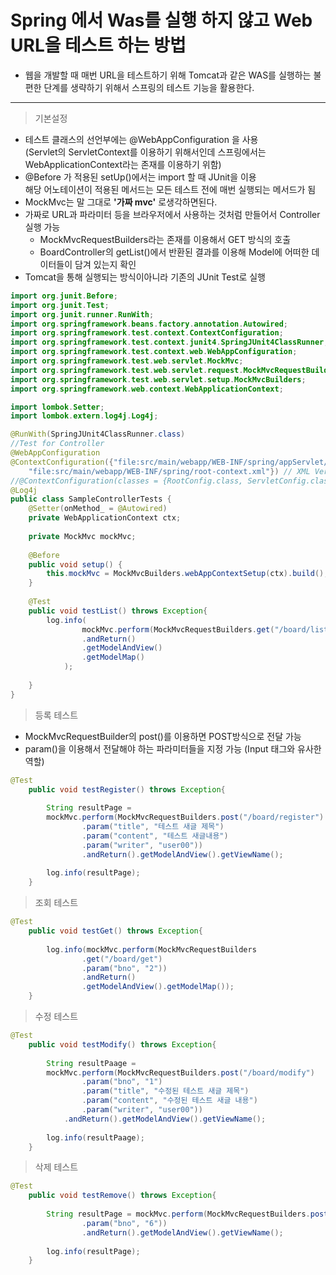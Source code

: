 # Spring 에서 Was를 실행 하지 않고 Web URL을 테스트 하는 방법
 - 웹을 개발할 때 매번 URL을 테스트하기 위해 Tomcat과 같은 WAS를 실행하는 불편한 단계를 생략하기 위해서 스프링의 테스트 기능을 활용한다.
 ------------
 > 기본설정
 - 테스트 클래스의 선언부에는 @WebAppConfiguration 을 사용<br>
	(Servlet의 ServletContext를 이용하기 위해서인데 스프링에서는 WebApplicationContext라는 존재를 이용하기 위함)
 - @Before 가 적용된 setUp()에서는 import 할 때 JUnit을 이용<br>
 	해당 어노테이션이 적용된 메서드는 모든 테스트 전에 매번 실행되는 메서드가 됨
 - MockMvc는 말 그대로 **'가짜 mvc'** 로생각하면된다.  
 - 가짜로 URL과 파라미터 등을 브라우저에서 사용하는 것처럼 만들어서 Controller 실행 가능
	- MockMvcRequestBuilders라는 존재를 이용해서 GET 방식의 호출
	- BoardController의 getList()에서 반환된 결과를 이용해 Model에 어떠한 데이터들이 담겨 있는지 확인
 - Tomcat을 통해 실행되는 방식이아니라 기존의 JUnit Test로 실행
```java
import org.junit.Before;
import org.junit.Test;
import org.junit.runner.RunWith;
import org.springframework.beans.factory.annotation.Autowired;
import org.springframework.test.context.ContextConfiguration;
import org.springframework.test.context.junit4.SpringJUnit4ClassRunner;
import org.springframework.test.context.web.WebAppConfiguration;
import org.springframework.test.web.servlet.MockMvc;
import org.springframework.test.web.servlet.request.MockMvcRequestBuilders;
import org.springframework.test.web.servlet.setup.MockMvcBuilders;
import org.springframework.web.context.WebApplicationContext;

import lombok.Setter;
import lombok.extern.log4j.Log4j;

@RunWith(SpringJUnit4ClassRunner.class)
//Test for Controller
@WebAppConfiguration
@ContextConfiguration({"file:src/main/webapp/WEB-INF/spring/appServlet/servlet-context.xml",
	"file:src/main/webapp/WEB-INF/spring/root-context.xml"}) // XML Version
//@ContextConfiguration(classes = {RootConfig.class, ServletConfig.class}) // Java Version
@Log4j
public class SampleControllerTests {
	@Setter(onMethod_ = @Autowired)
	private WebApplicationContext ctx;
	
	private MockMvc mockMvc;
	
	@Before
	public void setup() {
		this.mockMvc = MockMvcBuilders.webAppContextSetup(ctx).build();
	}
	
	@Test
	public void testList() throws Exception{
		log.info(
				mockMvc.perform(MockMvcRequestBuilders.get("/board/list"))
				.andReturn()
				.getModelAndView()
				.getModelMap()
			);
		
	}
}
```

> 등록 테스트
- MockMvcRequestBuilder의 post()를 이용하면 POST방식으로 전달 가능
- param()을 이용해서 전달해야 하는 파라미터들을 지정 가능 (Input 태그와 유사한 역할)
```java
@Test
	public void testRegister() throws Exception{
		
		String resultPage = 
        mockMvc.perform(MockMvcRequestBuilders.post("/board/register")
				.param("title", "테스트 새글 제목")
				.param("content", "테스트 새글내용")
				.param("writer", "user00"))
				.andReturn().getModelAndView().getViewName();
		
		log.info(resultPage);
	}
```

> 조회 테스트
```java
@Test
	public void testGet() throws Exception{
		
		log.info(mockMvc.perform(MockMvcRequestBuilders
				.get("/board/get")
				.param("bno", "2"))
				.andReturn()
				.getModelAndView().getModelMap());
	}
````

> 수정 테스트
```java
@Test
	public void testModify() throws Exception{
		
		String resultPaage = 
        mockMvc.perform(MockMvcRequestBuilders.post("/board/modify")
				.param("bno", "1")
				.param("title", "수정된 테스트 새글 제목")
				.param("content", "수정된 테스트 새글 내용")
				.param("writer", "user00"))
			.andReturn().getModelAndView().getViewName();
		
		log.info(resultPaage);
	}
```

> 삭제 테스트
```java
@Test
	public void testRemove() throws Exception{
		
		String resultPage = mockMvc.perform(MockMvcRequestBuilders.post("/board/remove")
				.param("bno", "6"))
				.andReturn().getModelAndView().getViewName();
		
		log.info(resultPage);
	}
```